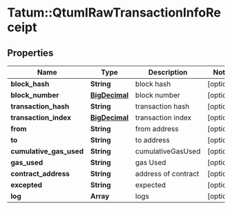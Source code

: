 # Tatum::QtumIRawTransactionInfoReceipt

## Properties
Name | Type | Description | Notes
------------ | ------------- | ------------- | -------------
**block_hash** | **String** | block hash | [optional] 
**block_number** | [**BigDecimal**](BigDecimal.md) | block number | [optional] 
**transaction_hash** | **String** | transaction hash | [optional] 
**transaction_index** | [**BigDecimal**](BigDecimal.md) | transaction index | [optional] 
**from** | **String** | from address | [optional] 
**to** | **String** | to address | [optional] 
**cumulative_gas_used** | **String** | cumulativeGasUsed | [optional] 
**gas_used** | **String** | gas Used | [optional] 
**contract_address** | **String** | address of contract | [optional] 
**excepted** | **String** | expected | [optional] 
**log** | **Array** | logs | [optional] 

